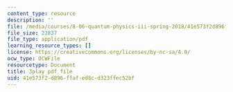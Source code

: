 ```yaml
---
content_type: resource
description: ''
file: /media/courses/8-06-quantum-physics-iii-spring-2018/41e573f2d896ffafed8cd323ffec52bf_fFSii5VxO4I.pdf
file_size: 22837
file_type: application/pdf
learning_resource_types: []
license: https://creativecommons.org/licenses/by-nc-sa/4.0/
ocw_type: OCWFile
resourcetype: Document
title: 3play pdf file
uid: 41e573f2-d896-ffaf-ed8c-d323ffec52bf
---
```

